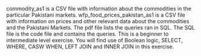 commodity_as1 is a CSV file with information about the commodities in the particular Pakistani markets.
wfp_food_prices_pakistan_as1 is a CSV file with information on prices and other relevant data about the commodities and the Pakistani Markets.
The pdf file lists the queries ran in SQL.
The SQL file is the code file and contains the queries.
This is a beginner to intermediate level exercise. 
You will find use of Boolean logic, SELECT, WHERE, CASW WHEN, LEFT JOIN and INNER JOIN in this exercise.

